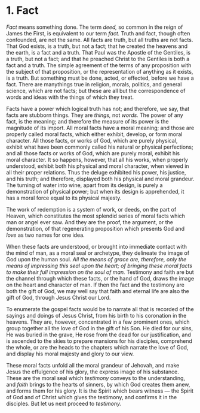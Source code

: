 # 1. Fact

*Fact* means something done. The term *deed,* so common in the reign of James the First, is equivalent to our term *fact.* Truth and fact, though often confounded, are not the same. All facts are truth, but all truths are not facts. That God exists, is a truth, but not a fact; that he created the heavens and the earth, is a fact and a truth. That Paul was the Apostle of the Gentiles, is a truth, but not a fact; and that he preached Christ to the Gentiles is both a fact and a truth. The simple agreement of the terms of any proposition with the subject of that proposition, or the representation of anything as it exists, is a truth. But something must be done, acted, or effected, before  we  have  a  fact.  There  are  manythings  true  in  religion, morals, politics, and general science, which are not facts; but these are all but the correspondence of words and ideas with the things of which they treat. 

Facts have a power which logical truth has not; and therefore, we say, that facts are stubborn things. They are *things,* not *words.* The power of any fact, is the meaning; and therefore the measure of its power is the magnitude of its import. All moral facts have a moral meaning; and those are properly called moral facts, which either exhibit, develop, or form moral character. All those facts, or works of  God,  which  are  purely  physical,  exhibit  what  have  been commonly called his natural or physical perfections; and all those facts or works of God, which are purely moral, exhibit his moral character.  It  so  happens,  however,  that  all  his  works,  when properly understood, exhibit both his physical and moral character, when  viewed  in  all  their  proper  relations.  Thus  the  deluge exhibited  his  power,  his  justice,  and  his  truth;  and  therefore, displayed both his physical and moral grandeur. The turning of water into wine, apart from its design, is purely a demonstration of physical power; but when its design is apprehended, it has a moral force equal to its physical majesty. 

The work of redemption is a system of work, or deeds, on the part of Heaven, which  constitutes the most splendid series of moral facts which man or angel ever saw. And they are the proof, the argument, or the demonstration, of that regenerating proposition which presents God and *love* as two names for one idea. 

When  these  facts  are  understood,  or  brought  into  immediate contact with the mind of man, as a moral seal or archetype, they delineate the image of God upon the human soul. *All the means of grace are, therefore, only the means of impressing this seal upon the  heart;  of  bringing  these*  *moral  facts  to  make  their  full impression on the soul of man.* Testimony and faith are but the channel through which these facts, or the hand of God, draws the image on the heart and character of man. If then the fact and the testimony are both the gift of God, we may well say that faith and eternal life are also the gift of God, through Jesus Christ our Lord. 

To  enumerate  the  gospel  facts  would  be  to  narrate  all  that  is recorded of the sayings and doings of Jesus Christ, from his birth to his coronation in the heavens. They are, however, concentrated in a few prominent ones, which group together all the love of God in the gift of his Son. He died for our sins, He was buried in the grave, He rose from the dead for our justification, and is ascended to the skies to prepare mansions for his disciples, comprehend the whole, or are the heads to the chapters which narrate the love of God, and display his moral majesty and glory to our view. 

These moral facts unfold all the moral grandeur of Jehovah, and make Jesus the effulgence of his glory, the express image of his substance. These are the moral seal which *testimony* conveys to the understanding, and *faith* brings to the hearts of sinners, by which God creates them anew, and forms them for his glory. It is the Spirit which bears witness — the Spirit of God and of Christ which gives the testimony, and confirms it in the disciples. But let us next proceed to *testimony.*
